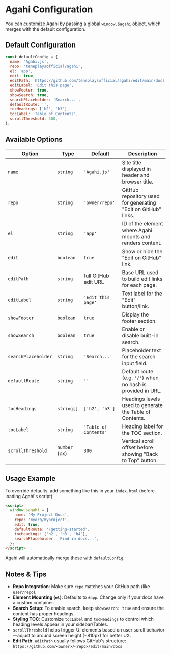 # Agahi Configuration

You can customize Agahi by passing a global `window.$agahi` object, which merges with the default configuration.

## Default Configuration

```js
const defaultConfig = {
  name: 'Agahi.js',
  repo: 'teneplaysofficial/agahi',
  el: 'app',
  edit: true,
  editPath: 'https://github.com/teneplaysofficial/agahi/edit/main/docs',
  editLabel: 'Edit this page',
  showFooter: true,
  showSearch: true,
  searchPlaceholder: 'Search...',
  defaultRoute: '',
  tocHeadings: ['h2', 'h3'],
  tocLabel: 'Table of Contents',
  scrollThreshold: 300,
};
```

## Available Options

| Option              | Type          | Default               | Description                                                   |
| ------------------- | ------------- | --------------------- | ------------------------------------------------------------- |
| `name`              | `string`      | `'Agahi.js'`          | Site title displayed in header and browser title.             |
| `repo`              | `string`      | `'owner/repo'`        | GitHub repository used for generating "Edit on GitHub" links. |
| `el`                | `string`      | `'app'`               | ID of the element where Agahi mounts and renders content.     |
| `edit`              | `boolean`     | `true`                | Show or hide the "Edit on GitHub" link.                       |
| `editPath`          | `string`      | full GitHub edit URL  | Base URL used to build edit links for each page.              |
| `editLabel`         | `string`      | `'Edit this page'`    | Text label for the "Edit" button/link.                        |
| `showFooter`        | `boolean`     | `true`                | Display the footer section.                                   |
| `showSearch`        | `boolean`     | `true`                | Enable or disable built-in search.                            |
| `searchPlaceholder` | `string`      | `'Search...'`         | Placeholder text for the search input field.                  |
| `defaultRoute`      | `string`      | `''`                  | Default route (e.g. `'/'`) when no hash is provided in URL.   |
| `tocHeadings`       | `string[]`    | `['h2', 'h3']`        | Headings levels used to generate the Table of Contents.       |
| `tocLabel`          | `string`      | `'Table of Contents'` | Heading label for the TOC section.                            |
| `scrollThreshold`   | `number` (px) | `300`                 | Vertical scroll offset before showing "Back to Top" button.   |

## Usage Example

To override defaults, add something like this in your `index.html` (before loading Agahi's script):

```html
<script>
  window.$agahi = {
    name: 'My Project Docs',
    repo: 'myorg/myproject',
    edit: true,
    defaultRoute: '/getting-started',
    tocHeadings: ['h2', 'h3', 'h4'],
    searchPlaceholder: 'Find in docs...',
  };
</script>
```

Agahi will automatically merge these with `defaultConfig`.

## Notes & Tips

- **Repo Integration**: Make sure `repo` matches your GitHub path (like `user/repo`).
- **Element Mounting (`el`)**: Defaults to `#app`. Change only if your docs have a custom container.
- **Search Setup**: To enable search, keep `showSearch: true` and ensure the content has proper headings.
- **Styling TOC**: Customize `tocLabel` and `tocHeadings` to control which heading levels appear in your sidebar/Tables.
- `scrollThreshold` helps trigger UI elements based on user scroll behavior—adjust to around screen height (\~810px) for better UX.
- **Edit Path**: `editPath` usually follows GitHub's structure:
  `https://github.com/<owner>/<repo>/edit/main/docs`

